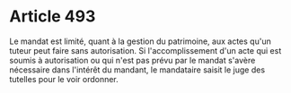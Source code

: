 # Article 493

Le mandat est limité, quant à la gestion du patrimoine, aux actes qu'un tuteur peut faire sans autorisation.   Si l'accomplissement d'un acte qui est soumis à autorisation ou qui n'est pas prévu par le mandat s'avère nécessaire dans l'intérêt du mandant, le mandataire saisit le juge des tutelles pour le voir ordonner.